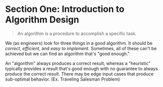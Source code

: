 # Section One: Introduction to Algorithm Design
> An algorithm is a procedure to accomplish a specific task.

We (as engineers) look for three things in a good algorithm. It should be
*correct*, *efficient*, and *easy to implement.* Sometimes, all of these can't
be achieved but we can find an algorithm that's "good enough."

An "algorithm" always produces a correct result, whereas a "heuristic" typically
provides a result that's good enough with no guarantee to always produce the
correct result. There may be edge input cases that produce sub-optimal behavior.
(Ex. Traveling Salesman Problem) 
